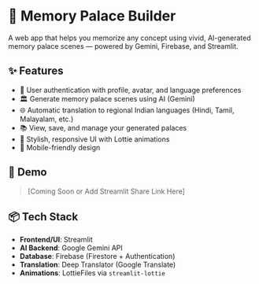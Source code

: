 # 🧠 Memory Palace Builder

A web app that helps you memorize any concept using vivid, AI-generated memory palace scenes — powered by Gemini, Firebase, and Streamlit.

## ✨ Features

- 🔐 User authentication with profile, avatar, and language preferences
- 🏛️ Generate memory palace scenes using AI (Gemini)
- 🌐 Automatic translation to regional Indian languages (Hindi, Tamil, Malayalam, etc.)
- 📚 View, save, and manage your generated palaces
- 🎨 Stylish, responsive UI with Lottie animations
- 📱 Mobile-friendly design

## 🚀 Demo

> [Coming Soon or Add Streamlit Share Link Here]

## 📦 Tech Stack

- **Frontend/UI**: Streamlit
- **AI Backend**: Google Gemini API
- **Database**: Firebase (Firestore + Authentication)
- **Translation**: Deep Translator (Google Translate)
- **Animations**: LottieFiles via `streamlit-lottie`
